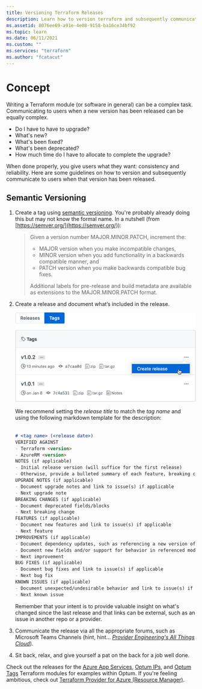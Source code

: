 ```yaml
---
title: Versioning Terraform Releases
description: Learn how to version terraform and subsequently communicate to users when that version has been released.
ms.assetid: 8076ee69-a91e-4e08-9158-ba16ce34bf92
ms.topic: learn
ms.date: 06/11/2021
ms.custom: ""
ms.services: "terraform"
ms.author: "fcatacut"
---
```


# Concept

Writing a Terraform module (or software in general) can be a complex task. Communicating to users when a new version has been released can be equally complex.

- Do I have to have to upgrade?
- What's new?
- What's been fixed?
- What's been deprecated?
- How much time do I have to allocate to complete the upgrade?

When done properly, you give users what they want: consistency and reliability. Here are some guidelines on how to version and subsequently communicate to users when that version has been released.

## Semantic Versioning

1. Create a tag using [semantic versioning](https://semver.org/). You're probably already doing this but may not know the formal name. In a nutshell (from [https://semver.org/](https://semver.org/)):

    > Given a version number MAJOR.MINOR.PATCH, increment the:
    >
    > - MAJOR version when you make incompatible changes,
    > - MINOR version when you add functionality in a backwards compatible manner, and
    > - PATCH version when you make backwards compatible bug fixes.
    >
    > Additional labels for pre-release and build metadata are available as extensions to the MAJOR.MINOR.PATCH format.

2. Create a release and document what’s included in the release.

    ![GitHub - Create Release](media/github-create-release.png)

    We recommend setting the *release title* to match the *tag name* and using the following markdown template for the description:

    ```markdown
    
    # <tag name> (<release date>)
    VERIFIED AGAINST
    - Terraform <version>
    - AzureRM <version>
    NOTES (if applicable)
    - Initial release version (will suffice for the first release)
    - Otherwise, provide a bulleted summary of each feature, breaking change, improvement, etc. that you plan on going into detail in one of the sections below.  Provide external links when appropriate.
    UPGRADE NOTES (if applicable)
    - Document upgrade notes and link to issue(s) if applicable
    - Next upgrade note
    BREAKING CHANGES (if applicable)
    - Document deprecated fields/blocks
    - Next breaking change
    FEATURES (if applicable)
    - Document new features and link to issue(s) if applicable
    - Next feature
    IMPROVEMENTS (if applicable)
    - Document dependency updates, such as referencing a new version of another module linking to that version’s release
    - Document new fields and/or support for behavior in referenced modules
    - Next improvement
    BUG FIXES (if applicable)
    - Document bug fixes and link to issue(s) if applicable
    - Next bug fix
    KNOWN ISSUES (if applicable)
    - Document unexpected/undesirable behavior and link to issue(s) if applicable.
    - Next known issue
    
    ```
  
    Remember that your intent is to provide valuable insight on what's changed since the last release and that links can be external, such as an issue in another repo or a provider.

3. Communicate the release via all the appropriate forums, such as Microsoft Teams Channels (hint, hint... *[Provider Engineering's All Things Cloud](https://teams.microsoft.com/l/channel/19%3a0b1ae6df378d4e868291b2bc6ba04e7c%40thread.tacv2/All%2520Things%2520Cloud?groupId=0c33f636-8b2b-4a45-92c0-a84df8a9a1af&amp;tenantId=db05faca-c82a-4b9d-b9c5-0f64b6755421)*).
4. Sit back, relax, and give yourself a pat on the back for a job well done.

Check out the releases for the [Azure App Services](https://github.optum.com/Dojo360/azure-app-service/releases), [Optum IPs](https://github.optum.com/Dojo360/optum-ips/releases), and [Optum Tags](https://github.optum.com/Dojo360/optum-tags/releases) Terraform modules for examples within Optum. If you're feeling ambitious, check out [Terraform Provider for Azure (Resource Manager)](https://github.com/terraform-providers/terraform-provider-azurerm/releases).
